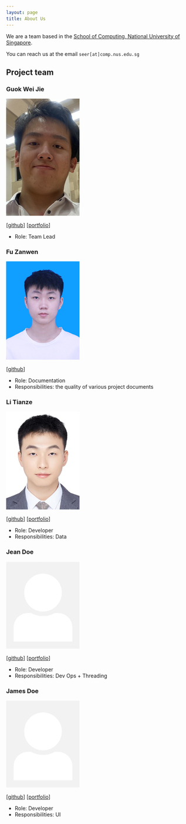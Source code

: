 ```yaml
---
layout: page
title: About Us
---
```


We are a team based in the [School of Computing, National University of Singapore](http://www.comp.nus.edu.sg).

You can reach us at the email `seer[at]comp.nus.edu.sg`

## Project team

### Guok Wei Jie

<img src="images/guokweijie.png" width="200px">

[[github](https://github.com/guokweijie)]
[[portfolio](team/guokweijie.md)]

* Role: Team Lead

### Fu Zanwen

<img src="images/fuzanwenn.png" width="200px">

[[github](http://github.com/fuzanwenn)]

* Role: Documentation
* Responsibilities: the quality of various project documents

### Li Tianze

<img src="images/tzl0.png" width="200px">

[[github](http://github.com/tzl0)]
[[portfolio](team/tzl0.md)]

* Role: Developer
* Responsibilities: Data

### Jean Doe

<img src="images/johndoe.png" width="200px">

[[github](http://github.com/johndoe)]
[[portfolio](team/johndoe.md)]

* Role: Developer
* Responsibilities: Dev Ops + Threading

### James Doe

<img src="images/johndoe.png" width="200px">

[[github](http://github.com/johndoe)]
[[portfolio](team/johndoe.md)]

* Role: Developer
* Responsibilities: UI

